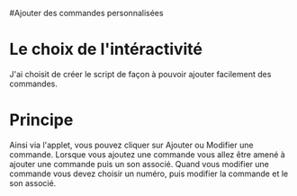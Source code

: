 #Ajouter des commandes personnalisées

# Le choix de l'intéractivité #


J'ai choisit de créer le script de façon à pouvoir ajouter facilement des commandes.

# Principe #

Ainsi via l'applet, vous pouvez cliquer sur Ajouter ou Modifier une commande. Lorsque vous ajoutez une commande vous allez être amené à ajouter une commande puis un son associé.
Quand vous modifier une commande vous devez choisir un numéro, puis modifier la commande et le son associé.
